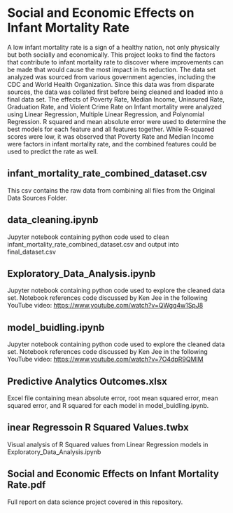 # Social and Economic Effects on Infant Mortality Rate

A low infant mortality rate is a sign of a healthy nation, not only physically but both socially and economically. This project looks to find the factors that contribute to infant mortality rate to discover where improvements can be made that would cause the most impact in its reduction. The data set analyzed was sourced from various government agencies, including the CDC and World Health Organization. Since this data was from disparate sources, the data was collated first before being cleaned and loaded into a final data set. The effects of Poverty Rate, Median Income, Uninsured Rate, Graduation Rate, and Violent Crime Rate on Infant mortality were analyzed using Linear Regression, Multiple Linear Regression, and Polynomial Regression. R squared and mean absolute error were used to determine the best models for each feature and all features together. While R-squared scores were low, it was observed that Poverty Rate and Median Income were factors in infant mortality rate, and the combined features could be used to predict the rate as well. 

## infant_mortality_rate_combined_dataset.csv

This csv contains the raw data from combining all files from the Original Data Sources Folder. 

## data_cleaning.ipynb

Jupyter notebook containing python code used to clean infant_mortality_rate_combined_dataset.csv and output into final_dataset.csv

## Exploratory_Data_Analysis.ipynb

Jupyter notebook containing python code used to explore the cleaned data set.
Notebook references code discussed by Ken Jee in the following YouTube video: https://www.youtube.com/watch?v=QWgg4w1SpJ8

## model_buidling.ipynb

Jupyter notebook containing python code used to explore the cleaned data set.
Notebook references code discussed by Ken Jee in the following YouTube video: https://www.youtube.com/watch?v=7O4dpR9QMIM

## Predictive Analytics Outcomes.xlsx

Excel file containing mean absolute error, root mean squared error, mean squared error, and R squared for each model in model_buidling.ipynb.

## inear Regressoin R Squared Values.twbx

Visual analysis of R Squared values from Linear Regression models in Exploratory_Data_Analysis.ipynb

## Social and Economic Effects on Infant Mortality Rate.pdf

Full report on data science project covered in this repository.